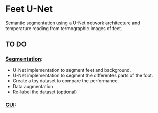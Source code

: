 # Feet U-Net

Semantic segmentation using a U-Net network architecture and temperature reading from termographic images of feet.

## TO DO

### [Segmentation](./U-Net):

- U-Net implementation to segment feet and background.
- U-Net implementation to segment the differentes parts of the foot.
- Create a toy dataset to compare the performance.
- Data augmentation
- Re-label the dataset (optional)

### [GUI](./GUI):

